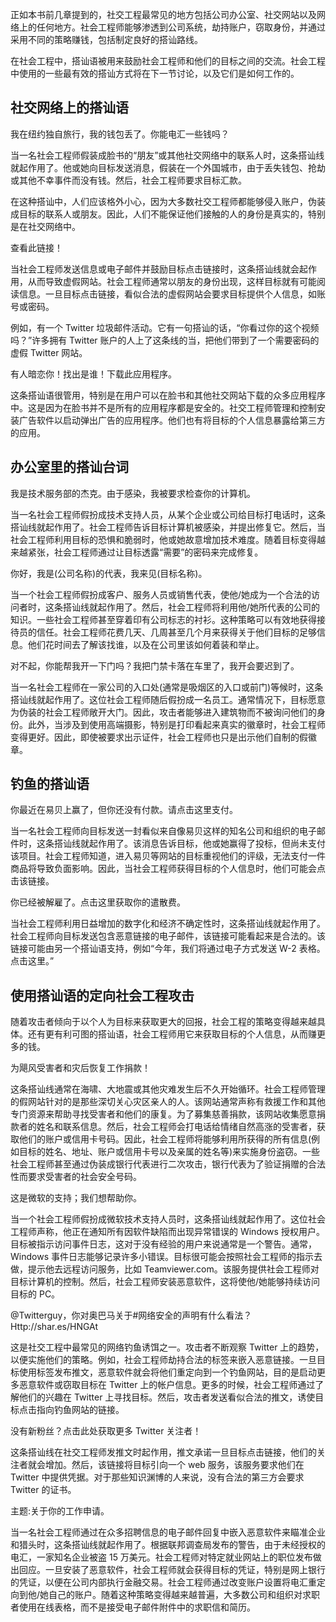正如本书前几章提到的，社交工程最常见的地方包括公司办公室、社交网站以及网络上的任何地方。社会工程师能够渗透到公司系统，劫持账户，窃取身份，并通过采用不同的策略赚钱，包括制定良好的搭讪路线。

在社会工程中，搭讪语被用来鼓励社会工程师和他们的目标之间的交流。社会工程中使用的一些最有效的搭讪方式将在下一节讨论，以及它们是如何工作的。

## 社交网络上的搭讪语

我在纽约独自旅行，我的钱包丢了。你能电汇一些钱吗？

当一名社会工程师假装成脸书的“朋友”或其他社交网络中的联系人时，这条搭讪线就起作用了。他或她向目标发送消息，假装在一个外国城市，由于丢失钱包、抢劫或其他不幸事件而没有钱。然后，社会工程师要求目标汇款。

在这种搭讪中，人们应该格外小心，因为大多数社交工程师都能够侵入账户，伪装成目标的联系人或朋友。因此，人们不能保证他们接触的人的身份是真实的，特别是在社交网络中。

查看此链接！

当社会工程师发送信息或电子邮件并鼓励目标点击链接时，这条搭讪线就会起作用，从而导致虚假网站。社会工程师通常以朋友的身份出现，这样目标就有可能阅读信息。一旦目标点击链接，看似合法的虚假网站会要求目标提供个人信息，如账号或密码。

例如，有一个 Twitter 垃圾邮件活动。它有一句搭讪的话，“你看过你的这个视频吗？”许多拥有 Twitter 账户的人上了这条线的当，把他们带到了一个需要密码的虚假 Twitter 网站。

有人暗恋你！找出是谁！下载此应用程序。

这条搭讪语很管用，特别是在用户可以在脸书和其他社交网站下载的众多应用程序中。这是因为在脸书并不是所有的应用程序都是安全的。社交工程师管理和控制安装广告软件以启动弹出广告的应用程序。他们也有将目标的个人信息暴露给第三方的应用。

## 办公室里的搭讪台词

我是技术服务部的杰克。由于感染，我被要求检查你的计算机。

当一名社会工程师假扮成技术支持人员，从某个企业或公司给目标打电话时，这条搭讪线就起作用了。社会工程师告诉目标计算机被感染，并提出修复它。然后，当社会工程师利用目标的恐惧和脆弱时，他或她故意增加技术难度。随着目标变得越来越紧张，社会工程师通过让目标透露“需要”的密码来完成修复。

你好，我是(公司名称)的代表，我来见(目标名称)。

当一个社会工程师假扮成客户、服务人员或销售代表，使他/她成为一个合法的访问者时，这条搭讪线就起作用了。然后，社会工程师将利用他/她所代表的公司的知识。一些社会工程师甚至穿着印有公司标志的衬衫。这种策略可以有效地获得接待员的信任。社会工程师花费几天、几周甚至几个月来获得关于他们目标的足够信息。他们花时间去了解该找谁，以及在公司里该如何着装和举止。

对不起，你能帮我开一下门吗？我把门禁卡落在车里了，我开会要迟到了。

当一名社会工程师在一家公司的入口处(通常是吸烟区的入口或前门)等候时，这条搭讪线就起作用了。这位社会工程师随后假扮成一名员工。通常情况下，目标愿意为伪装的社会工程师敞开大门。因此，攻击者能够进入建筑物而不被询问他们的身份。此外，当涉及到使用高端摄影，特别是打印看起来真实的徽章时，社会工程师变得更好。因此，即使被要求出示证件，社会工程师也只是出示他们自制的假徽章。

## 钓鱼的搭讪语

你最近在易贝上赢了，但你还没有付款。请点击这里支付。

当一名社会工程师向目标发送一封看似来自像易贝这样的知名公司和组织的电子邮件时，这条搭讪线就起作用了。该消息告诉目标，他或她赢得了投标，但尚未支付该项目。社会工程师知道，进入易贝等网站的目标重视他们的评级，无法支付一件商品将导致负面影响。因此，当社会工程师获得目标的个人信息时，他们可能会点击该链接。

你已经被解雇了。点击这里获取你的遣散费。

当社会工程师利用日益增加的数字化和经济不确定性时，这条搭讪线就起作用了。社会工程师向目标发送包含恶意链接的电子邮件，该链接可能看起来是合法的。该链接可能由另一个搭讪语支持，例如“今年，我们将通过电子方式发送 W-2 表格。点击这里。”

## 使用搭讪语的定向社会工程攻击

随着攻击者倾向于以个人为目标来获取更大的回报，社会工程的策略变得越来越具体。还有更有利可图的搭讪语，社会工程师用它来获取目标的个人信息，从而赚更多的钱。

为飓风受害者和灾后恢复工作捐款！

这条搭讪线通常在海啸、大地震或其他灾难发生后不久开始循环。社会工程师管理的假网站针对的是那些深切关心灾区亲人的人。该网站通常声称有救援工作和其他专门资源来帮助寻找受害者和他们的康复。为了募集慈善捐款，该网站收集愿意捐款者的姓名和联系信息。然后，社会工程师会打电话给情绪自然高涨的受害者，获取他们的账户或信用卡号码。因此，社会工程师将能够利用所获得的所有信息(例如目标的姓名、地址、账户或信用卡号以及亲属的姓名等)来实施身份盗窃。一些社会工程师甚至通过伪装成银行代表进行二次攻击，银行代表为了验证捐赠的合法性而要求受害者的社会安全号码。

这是微软的支持；我们想帮助你。

当一个社会工程师假扮成微软技术支持人员时，这条搭讪线就起作用了。这位社会工程师声称，他正在通知所有因软件缺陷而出现异常错误的 Windows 授权用户。目标被指示访问事件日志，这对于没有经验的用户来说通常是一个警告。通常，Windows 事件日志能够记录许多小错误。目标很可能会按照社会工程师的指示去做，提示他去远程访问服务，比如 Teamviewer.com。该服务提供社会工程师对目标计算机的控制。然后，社会工程师安装恶意软件，这将使他/她能够持续访问目标的 PC。

@Twitterguy，你对奥巴马关于#网络安全的声明有什么看法？Http://shar.es/HNGAt

这是社交工程中最常见的网络钓鱼诱饵之一。攻击者不断观察 Twitter 上的趋势，以便实施他们的策略。例如，社会工程师劫持合法的标签来嵌入恶意链接。一旦目标使用标签发布推文，恶意软件就会将他们重定向到一个钓鱼网站，目的是启动更多恶意软件或窃取目标在 Twitter 上的帐户信息。更多的时候，社会工程师通过了解他们的兴趣在 Twitter 上寻找目标。然后，攻击者发送看似合法的推文，诱使目标点击指向钓鱼网站的链接。

没有新粉丝？点击此处获取更多 Twitter 关注者！

这条搭讪线在社交工程师发推文时起作用，推文承诺一旦目标点击链接，他们的关注者就会增加。然后，该链接将目标引向一个 web 服务，该服务要求他们在 Twitter 中提供凭据。对于那些知识渊博的人来说，没有合法的第三方会要求 Twitter 的证书。

主题:关于你的工作申请。

当一名社会工程师通过在众多招聘信息的电子邮件回复中嵌入恶意软件来瞄准企业和猎头时，这条搭讪线就起作用了。根据联邦调查局发布的警告，由于未经授权的电汇，一家知名企业被盗 15 万美元。社会工程师对特定就业网站上的职位发布做出回应。一旦安装了恶意软件，社会工程师就会获得目标的凭证，特别是网上银行的凭证，以便在公司内部执行金融交易。社会工程师通过改变账户设置将电汇重定向到他/她自己的账户。随着这种策略变得越来越普遍，大多数公司和组织对求职者使用在线表格，而不是接受电子邮件附件中的求职信和简历。